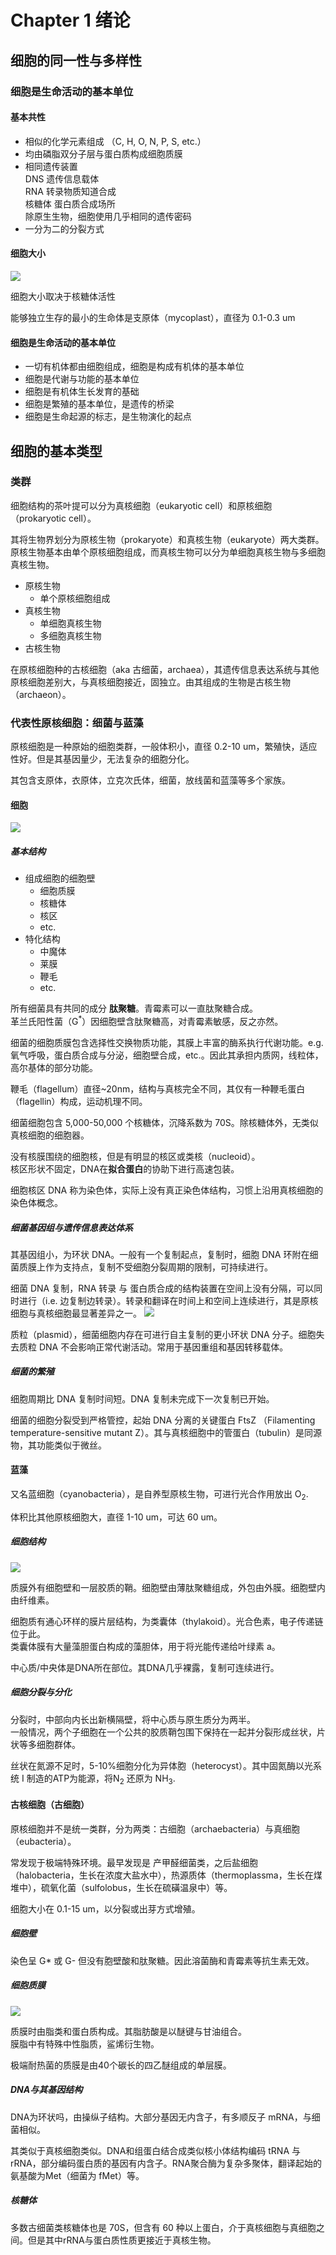 # Chapter 1 绪论

## 细胞的同一性与多样性

### 细胞是生命活动的基本单位

#### 基本共性

- 相似的化学元素组成 （C, H, O, N, P, S, etc.）
- 均由磷脂双分子层与蛋白质构成细胞质膜
- 相同遗传装置  
  DNS 遗传信息载体  
  RNA 转录物质知道合成  
  核糖体 蛋白质合成场所  
  除原生生物，细胞使用几乎相同的遗传密码
- 一分为二的分裂方式

#### 细胞大小

![](img/1-1.png)

细胞大小取决于核糖体活性

能够独立生存的最小的生命体是支原体（mycoplast），直径为 0.1-0.3 um

#### 细胞是生命活动的基本单位

- 一切有机体都由细胞组成，细胞是构成有机体的基本单位
- 细胞是代谢与功能的基本单位
- 细胞是有机体生长发育的基础
- 细胞是繁殖的基本单位，是遗传的桥梁
- 细胞是生命起源的标志，是生物演化的起点

## 细胞的基本类型

### 类群

细胞结构的茶叶提可以分为真核细胞（eukaryotic cell）和原核细胞（prokaryotic cell）。

其将生物界划分为原核生物（prokaryote）和真核生物（eukaryote）两大类群。原核生物基本由单个原核细胞组成，而真核生物可以分为单细胞真核生物与多细胞真核生物。

- 原核生物
  - 单个原核细胞组成
- 真核生物
  - 单细胞真核生物
  - 多细胞真核生物
- 古核生物

在原核细胞种的古核细胞（aka 古细菌，archaea），其遗传信息表达系统与其他原核细胞差别大，与真核细胞接近，固独立。由其组成的生物是古核生物（archaeon）。

### 代表性原核细胞：细菌与蓝藻

原核细胞是一种原始的细胞类群，一般体积小，直径 0.2-10 um，繁殖快，适应性好。但是其基因量少，无法复杂的细胞分化。

其包含支原体，衣原体，立克次氏体，细菌，放线菌和蓝藻等多个家族。


#### 细胞

![](img/1-2.png)

##### 基本结构

- 组成细胞的细胞壁
  - 细胞质膜
  - 核糖体
  - 核区
  - etc.
- 特化结构
  - 中魔体
  - 莱膜
  - 鞭毛
  - etc.

所有细菌具有共同的成分 **肽聚糖**。青霉素可以一直肽聚糖合成。  
革兰氏阳性菌（G<sup>\*</sup>）因细胞壁含肽聚糖高，对青霉素敏感，反之亦然。

细菌的细胞质膜包含选择性交换物质功能，其膜上丰富的酶系执行代谢功能。e.g. 氧气呼吸，蛋白质合成与分泌，细胞壁合成，etc.。因此其承担内质网，线粒体，高尔基体的部分功能。

鞭毛（flagellum）直径~20nm，结构与真核完全不同，其仅有一种鞭毛蛋白（flagellin）构成，运动机理不同。

细菌细胞包含 5,000-50,000 个核糖体，沉降系数为 70S。除核糖体外，无类似真核细胞的细胞器。

没有核膜围绕的细胞核，但是有明显的核区或类核（nucleoid）。  
核区形状不固定，DNA在**拟合蛋白**的协助下进行高速包装。

细胞核区 DNA 称为染色体，实际上没有真正染色体结构，习惯上沿用真核细胞的染色体概念。

##### 细菌基因组与遗传信息表达体系

其基因组小，为环状 DNA。一般有一个复制起点，复制时，细胞 DNA 环附在细菌质膜上作为支持点，复制不受细胞分裂周期的限制，可持续进行。

细菌 DNA 复制，RNA 转录 与 蛋白质合成的结构装置在空间上没有分隔，可以同时进行（i.e. 边复制边转录）。转录和翻译在时间上和空间上连续进行，其是原核细胞与真核细胞最显著差异之一。
![](img/1-3.png)

质粒（plasmid），细菌细胞内存在可进行自主复制的更小环状 DNA 分子。细胞失去质粒 DNA 不会影响正常代谢活动。常用于基因重组和基因转移载体。

##### 细菌的繁殖

细胞周期比 DNA 复制时间短。DNA 复制未完成下一次复制已开始。

细菌的细胞分裂受到严格管控，起始 DNA 分离的关键蛋白 FtsZ （Filamenting temperature-sensitive mutant Z）。其与真核细胞中的管蛋白（tubulin）是同源物，其功能类似于微丝。

#### 蓝藻

又名蓝细胞（cyanobacteria），是自养型原核生物，可进行光合作用放出 O<sub>2</sub>.

体积比其他原核细胞大，直径 1-10 um，可达 60 um。

##### 细胞结构

![](img/1-4.png)

质膜外有细胞壁和一层胶质的鞘。细胞壁由薄肽聚糖组成，外包由外膜。细胞壁内由纤维素。

细胞质有通心环样的膜片层结构，为类囊体（thylakoid）。光合色素，电子传递链位于此。  
类囊体膜有大量藻胆蛋白构成的藻胆体，用于将光能传递给叶绿素 a。

中心质/中央体是DNA所在部位。其DNA几乎裸露，复制可连续进行。

##### 细胞分裂与分化

分裂时，中部向内长出新横隔壁，将中心质与原生质分为两半。  
一般情况，两个子细胞在一个公共的胶质鞘包围下保持在一起并分裂形成丝状，片状等多细胞群体。

丝状在氮源不足时，5-10%细胞分化为异体胞（heterocyst）。其中固氮酶以光系统 I 制造的ATP为能源，将N<sub>2</sub> 还原为 NH<sub>3</sub>.

#### 古核细胞（古细胞）

原核细胞并不是统一类群，分为两类：古细胞（archaebacteria）与真细胞（eubacteria）。

常发现于极端特殊环境。最早发现是 产甲醛细菌类，之后盐细胞（halobacteria，生长在浓度大盐水中），热源质体（thermoplassma，生长在煤堆中），硫氧化菌（sulfolobus，生长在硫磺温泉中）等。

细胞大小在 0.1-15 um，以分裂或出芽方式增殖。

##### 细胞壁

染色呈 G\* 或 G- 但没有胞壁酸和肽聚糖。因此溶菌酶和青霉素等抗生素无效。

##### 细胞质膜

![](img/1-5.png)

质膜时由脂类和蛋白质构成。其脂肪酸是以醚键与甘油组合。  
膜脂中有特殊中性脂质，鲨烯衍生物。

极端耐热菌的质膜是由40个碳长的四乙醚组成的单层膜。

##### DNA与其基因结构

DNA为环状吗，由操纵子结构。大部分基因无内含子，有多顺反子 mRNA，与细菌相似。

其类似于真核细胞类似。DNA和组蛋白结合成类似核小体结构编码 tRNA 与 rRNA，部分编码蛋白质的基因有内含子。RNA聚合酶为复杂多聚体，翻译起始的氨基酸为Met（细菌为 fMet）等。

##### 核糖体

多数古细菌类核糖体也是 70S，但含有 60 种以上蛋白，介于真核细胞与真细胞之间。但是其中rRNA与蛋白质性质更接近于真核生物。